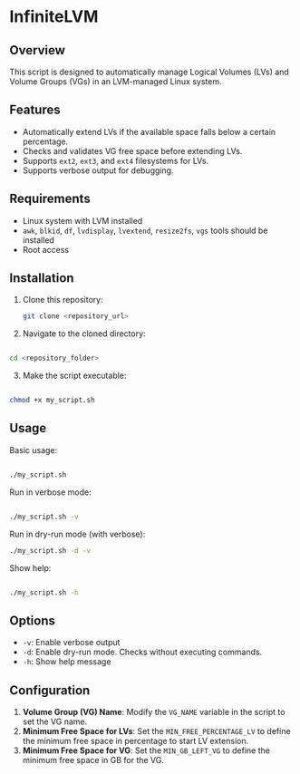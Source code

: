 # InfiniteLVM

## Overview

This script is designed to automatically manage Logical Volumes (LVs) and Volume Groups (VGs) in an LVM-managed Linux system.

## Features

- Automatically extend LVs if the available space falls below a certain percentage.
- Checks and validates VG free space before extending LVs.
- Supports `ext2`, `ext3`, and `ext4` filesystems for LVs.
- Supports verbose output for debugging.

## Requirements

- Linux system with LVM installed
- `awk`, `blkid`, `df`, `lvdisplay`, `lvextend`, `resize2fs`, `vgs` tools should be installed
- Root access

## Installation

1. Clone this repository:

   ```bash
   git clone <repository_url>

2. Navigate to the cloned directory:
   
  ``` bash

  cd <repository_folder>
```
3. Make the script executable:
```bash

chmod +x my_script.sh
```
## Usage

Basic usage:
``` bash

./my_script.sh
```
Run in verbose mode:
```bash

./my_script.sh -v
```
Run in dry-run mode (with verbose):
```bash
./my_script.sh -d -v
```
Show help:
```bash

./my_script.sh -h
```
## Options

- `-v`: Enable verbose output
- `-d`: Enable dry-run mode. Checks without executing commands.
- `-h`: Show help message

## Configuration

1. **Volume Group (VG) Name**: Modify the `VG_NAME` variable in the script to set the VG name.
2. **Minimum Free Space for LVs**: Set the `MIN_FREE_PERCENTAGE_LV` to define the minimum free space in percentage to start LV extension.
3. **Minimum Free Space for VG**: Set the `MIN_GB_LEFT_VG` to define the minimum free space in GB for the VG.



